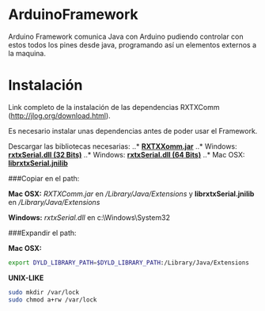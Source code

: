 ArduinoFramework
================

Arduino Framework comunica Java con Arduino pudiendo controlar con estos todos los pines desde java, programando así un elementos externos a la maquina.

Instalación
===========

Link completo de la instalación de las dependencias RXTXComm (http://jlog.org/download.html).

Es necesario instalar unas dependencias antes de poder usar el Framework.

Descargar las bibliotecas necesarias:
..* [**RXTXXomm.jar**](http://arduino.googlecode.com/files/arduino-1.0.5-src.tar.gz)
..* Windows: [**rxtxSerial.dll (32 Bits)**](http://jlog.org/v4/windows/win32/rxtxSerial.dll)
..* Windows: [**rxtxSerial.dll (64 Bits)**](http://arduino.googlecode.com/files/arduino-1.0.5-src.tar.gz)
..* Mac OSX: [**librxtxSerial.jnilib**](http://blog.iharder.net/wp-content/uploads/2009/08/librxtxSerial.jnilib)

###Copiar en el path:

**Mac OSX:** 
*RXTXComm.jar* en */Library/Java/Extensions* y **librxtxSerial.jnilib** en */Library/Java/Extensions*

**Windows:** 
*rxtxSerial.dll* en c:\Windows\System32

###Expandir el path:

**Mac OSX:** 

```bash
export DYLD_LIBRARY_PATH=$DYLD_LIBRARY_PATH:/Library/Java/Extensions
```
**UNIX-LIKE**
```bash
sudo mkdir /var/lock
sudo chmod a+rw /var/lock
```


